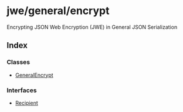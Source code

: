 # jwe/general/encrypt

Encrypting JSON Web Encryption (JWE) in General JSON Serialization

## Index

### Classes

- [GeneralEncrypt](classes/GeneralEncrypt.md)

### Interfaces

- [Recipient](interfaces/Recipient.md)
